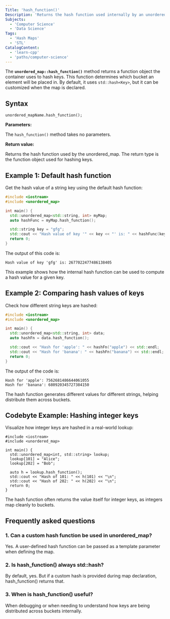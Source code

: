 ```yaml
---
Title: 'hash_function()'
Description: 'Returns the hash function used internally by an unordered_map to map keys to buckets.'
Subjects:
  - 'Computer Science'
  - 'Data Science'
Tags:
  - 'Hash Maps'
  - 'STL'
CatalogContent:
  - 'learn-cpp'
  - 'paths/computer-science'
---
```


The **`unordered_map::hash_function()`** method returns a function object the container uses to hash keys. This function determines which bucket an element will be placed in. By default, it uses `std::hash<Key>`, but it can be customized when the map is declared.

## Syntax

```pseudo
unordered_mapName.hash_function();
```

**Parameters:**

The `hash_function()` method takes no parameters.

**Return value:**

Returns the hash function used by the unordered_map. The return type is the function object used for hashing keys.

## Example 1: Default hash function

Get the hash value of a string key using the default hash function:

```cpp
#include <iostream>
#include <unordered_map>

int main() {
  std::unordered_map<std::string, int> myMap;
  auto hashFunc = myMap.hash_function();

  std::string key = "gfg";
  std::cout << "Hash value of key '" << key << "' is: " << hashFunc(key) << std::endl;
  return 0;
}
```

The output of this code is:

```shell
Hash value of key 'gfg' is: 2677022477486138405
```

This example shows how the internal hash function can be used to compute a hash value for a given key.

## Example 2: Comparing hash values of keys

Check how different string keys are hashed:

```cpp
#include <iostream>
#include <unordered_map>

int main() {
  std::unordered_map<std::string, int> data;
  auto hashFn = data.hash_function();

  std::cout << "Hash for 'apple': " << hashFn("apple") << std::endl;
  std::cout << "Hash for 'banana': " << hashFn("banana") << std::endl;
  return 0;
}
```

The output of the code is:

```shell
Hash for 'apple': 7562681486644061055
Hash for 'banana': 680920345727384150
```

The hash function generates different values for different strings, helping distribute them across buckets.

## Codebyte Example: Hashing integer keys

Visualize how integer keys are hashed in a real-world lookup:

```codebyte/cpp
#include <iostream>
#include <unordered_map>

int main() {
  std::unordered_map<int, std::string> lookup;
  lookup[101] = "Alice";
  lookup[202] = "Bob";

  auto h = lookup.hash_function();
  std::cout << "Hash of 101: " << h(101) << "\n";
  std::cout << "Hash of 202: " << h(202) << "\n";
  return 0;
}
```

The hash function often returns the value itself for integer keys, as integers map cleanly to buckets.

## Frequently asked questions

### 1. Can a custom hash function be used in unordered_map?

Yes. A user-defined hash function can be passed as a template parameter when defining the map.

### 2. Is hash_function() always std::hash?

By default, yes. But if a custom hash is provided during map declaration, hash_function() returns that.

### 3. When is hash_function() useful?

When debugging or when needing to understand how keys are being distributed across buckets internally.
